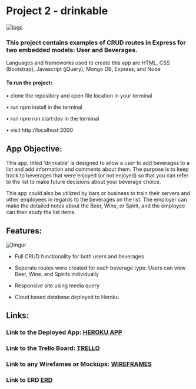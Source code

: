 # Project 2 - drinkable

[![logo](http://i.imgur.com/JhUJoD6.png "drinkable logo") ](http://drinkable.herokuapp.com)

### This project contains examples of CRUD routes in Express for two embedded models: User and Beverages.

Languages and frameworks used to create this app are HTML, CSS (Bootstrap), Javascript (jQuery), Mongo DB, Express, and Node


#### To run the project:

• clone the repository and open file location in your terminal

• run npm install in the terminal

• run npm run start:dev in the terminal

• visit http://localhost:3000

## App Objective:
This app, titled 'drinkable' is designed to allow a user to add beverages to a list and add information and comments about them. The purpose is to keep track to beverages that were enjoyed (or not enjoyed) so that you can refer to the list to make future decisions about your beverage choice.

This app could also be utilized by bars or business to train their servers and other employees in regards to the beverages on the list. The employer can make the detailed notes about the Beer, Wine, or Spirit, and the employee can then study the list items.

## Features:

![Imgur](http://i.imgur.com/kpmjIwl.png)

* Full CRUD functionality for both users and beverages

* Seperate routes were created for each beverage type.     Users can view Beer, Wine, and Spirits individually

* Responsive site using media query

* Cloud based database deployed to Heroku

## Links:

### Link to the Deployed App: [HEROKU APP](http://drinkable.herokuapp.com)

### Link to the Trello Board: [TRELLO](https://trello.com/b/ImadGOT3/unit-2-crud-app)

### Link to any Wirefames or Mockups: [WIREFRAMES](https://docs.google.com/document/d/1ZDzksAXae1sdxv6gqMqbq6EzQbOmncKHw590cwXp3NU/edit?usp=sharing)

### Link to ERD [ERD](http://i.imgur.com/QZGGrYt.jpg)
